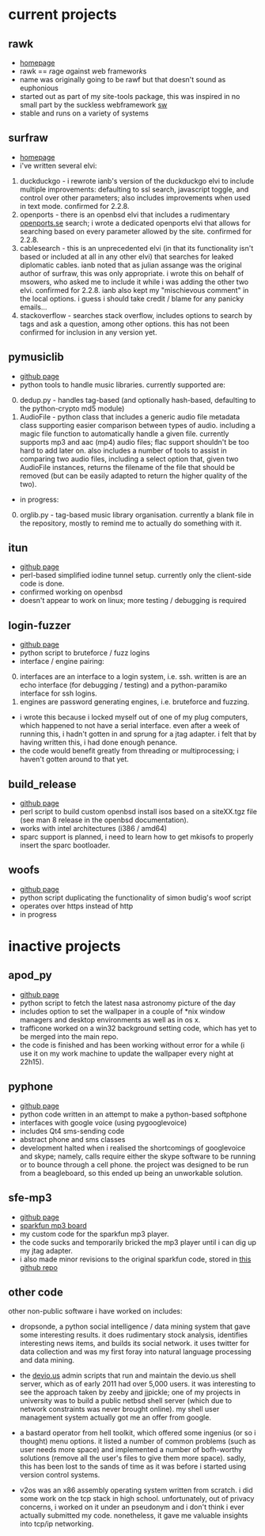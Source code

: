 current projects
================

rawk
----
* [homepage](http://rawk.brokenlcd.net)
* rawk == *r*age *a*gainst *w*eb framewor*k*s
* name was originally going to be rawf but that doesn't sound as euphonious
* started out as part of my site-tools package, this was inspired in no small 
part by the suckless webframework 
[sw](http://nibble.develsec.org/projects/sw.html)
* stable and runs on a variety of systems


surfraw
-------
* [homepage](http://surfraw.alioth.debian.org)
* i've written several elvi:
1. duckduckgo - i rewrote ianb's version of the duckduckgo elvi to
include multiple improvements: defaulting to ssl search, javascript
toggle, and control over other parameters; also includes improvements
when used in text mode. confirmed for 2.2.8.
2. openports - there is an openbsd elvi that includes a rudimentary
[openports.se](http://www.openports.se) search; i wrote a dedicated
openports elvi that allows for searching based on every parameter allowed
by the site. confirmed for 2.2.8.
3. cablesearch - this is an unprecedented elvi (in that its functionality 
isn't based or included at all in any other elvi) that searches for leaked
diplomatic cables. ianb noted that as julian assange was the original
author of surfraw, this was only appropriate. i wrote this on behalf of
msowers, who asked me to include it while i was adding the other two elvi.
confirmed for 2.2.8. ianb also kept my "mischievous comment" in the local
options. i guess i should take credit / blame for any panicky emails...
4. stackoverflow - searches stack overflow, includes options to search by
tags and ask a question, among other options. this has not been confirmed
for inclusion in any version yet.


pymusiclib
----------
* [github page](https://github.com/kisom/pymusiclib)
* python tools to handle music libraries. currently supported are:
0. dedup.py - handles tag-based (and optionally hash-based, defaulting
to the python-crypto md5 module)
0. AudioFile - python class that includes a generic audio file metadata
class supporting easier comparison between types of audio. including
a magic file function to automatically handle a given file. currently
supports mp3 and aac (mp4) audio files; flac support shouldn't be 
too hard to add later on. also includes a number of tools to assist
in comparing two audio files, including a select option that, given
two AudioFile instances, returns the filename of the file that should
be removed (but can be easily adapted to return the higher quality
of the two).
* in progress:
0. orglib.py - tag-based music library organisation. currently a blank
file in the repository, mostly to remind me to actually do something
with it.

itun
----
* [github page](https://github.com/kisom/itun)
* perl-based simplified iodine tunnel setup. currently only the client-side
code is done.
* confirmed working on openbsd
* doesn't appear to work on linux; more testing / debugging is required


login-fuzzer
------------
* [github page](https://github.com/kisom/Login-Fuzzer)
* python script to bruteforce / fuzz logins
* interface / engine pairing:
0. interfaces are an interface to a login system, i.e. ssh. written is
are an echo interface (for debugging / testing) and a python-paramiko
interface for ssh logins.
0. engines are password generating engines, i.e. bruteforce and fuzzing.
* i wrote this because i locked myself out of one of my plug computers,
which happened to not have a serial interface. even after a week of
running this, i hadn't gotten in and sprung for a jtag adapter. i felt
that by having written this, i had done enough penance.
* the code would benefit greatly from threading or multiprocessing; i 
haven't gotten around to that yet.


build\_release
--------------
* [github page](https://github.com/kisom/build_release)
* perl script to build custom openbsd install isos based on a siteXX.tgz
file (see man 8 release in the openbsd documentation).
* works with intel architectures (i386 / amd64)
* sparc support is planned, i need to learn how to get mkisofs to properly
insert the sparc bootloader.


woofs
-----
* [github page](https://github.com/kisom/woofs)
* python script duplicating the functionality of simon budig's woof script
* operates over https instead of http
* in progress


inactive projects
=================

apod_py
-------
* [github page](https://github.com/kisom/APOD_py)
* python script to fetch the latest nasa astronomy picture of the day
* includes option to set the wallpaper in a couple of *nix window 
managers and desktop environments as well as in os x.
* trafficone worked on a win32 background setting code, which has yet to
be merged into the main repo.
* the code is finished and has been working without error for a while 
(i use it on my work machine to update the wallpaper every night at
22h15).


pyphone
-------
* [github page](https://github.com/kisom/PyPhone)
* python code written in an attempt to make a python-based softphone
* interfaces with google voice (using pygooglevoice)
* includes Qt4 sms-sending code
* abstract phone and sms classes
* development halted when i realised the shortcomings of googlevoice and
skype; namely, calls require either the skype software to be running or
to bounce through a cell phone. the project was designed to be run from
a beagleboard, so this ended up being an unworkable solution.


sfe-mp3
-------
* [github page](https://github.com/brokenlcd/Custom-MP3-Board-Code)
* [sparkfun mp3 board](http://www.sparkfun.com/commerce/product_info.php?products_id=8603)
* my custom code for the sparkfun mp3 player.
* the code sucks and temporarily bricked the mp3 player until i can dig
up my jtag adapter.
* i also made minor revisions to the original sparkfun code, stored in
[this github repo](https://github.com/kisom/sfe_mp3)


other code
----------
other non-public software i have worked on includes:

* dropsonde, a python social intelligence / data mining system that
gave some interesting results. it does rudimentary stock analysis, 
identifies interesting news items, and builds its social network. it 
uses twitter for data collection and was my first foray into natural
language processing and data mining.

* the [devio.us](http://devio.us) admin scripts that run and maintain 
the devio.us shell server, which as of early 2011 had over 5,000 users.
it was interesting to see the approach taken by zeeby and jjpickle; one of
my projects in university was to build a public netbsd shell server (which
due to network constraints was never brought online). my shell user
management system actually got me an offer from google.

* a bastard operator from hell toolkit, which offered some ingenius 
(or so i thought) menu options. it listed a number of common problems
(such as user needs more space) and implemented a number of bofh-worthy
solutions (remove all the user's files to give them more space). sadly,
this has been lost to the sands of time as it was before i started using
version control systems.

* v2os was an x86 assembly operating system written from scratch. i did 
some work on the tcp stack in high school. unfortunately, out of privacy
concerns, i worked on it under an pseudonym and i don't think i ever 
actually submitted my code. nonetheless, it gave me valuable insights into
tcp/ip networking.




